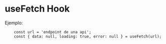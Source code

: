 # useFetch Hook

Ejemplo:
```
    const url = 'endpoint de una api';
    const { data: null, loading: true, error: null } = useFetch(url);


```
